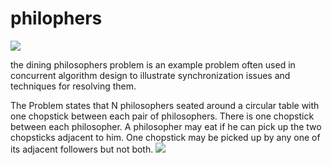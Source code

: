# philophers

<img src="https://movemequotes.com/wp-content/uploads/2013/11/IMG_8550-930x620.jpg">

the dining philosophers problem is an example problem often used in concurrent algorithm design to illustrate synchronization issues and techniques for resolving them.

The Problem states that N philosophers seated around a circular table with one chopstick between each pair of philosophers. There is one chopstick between each philosopher. A philosopher may eat if he can pick up the two chopsticks adjacent to him. One chopstick may be picked up by any one of its adjacent followers but not both.
<img src="https://pages.mtu.edu/~shene/NSF-3/e-Book/MUTEX/DIAGRAM-philosopher-lefty-has-1.jpg">


